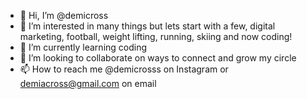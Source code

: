 - 👋 Hi, I’m @demicross
- 👀 I’m interested in many things but lets start with a few, digital marketing, football, weight lifting, running, skiing and now coding!
- 🌱 I’m currently learning coding
- 💞️ I’m looking to collaborate on ways to connect and grow my circle
- 📫 How to reach me @demicrosss on Instagram or demiacross@gmail.com on email
